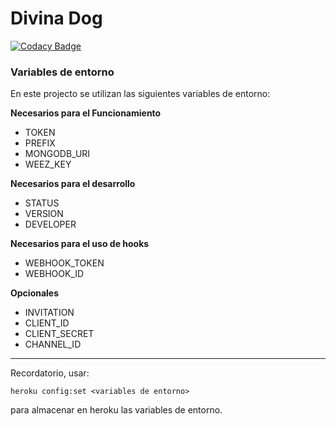 # Divina Dog

[![Codacy Badge](https://api.codacy.com/project/badge/Grade/3eefcb69e119414497779076df569b1e)](https://www.codacy.com/manual/JajoScript/DivinaDog?utm_source=github.com&amp;utm_medium=referral&amp;utm_content=JajoScript/DivinaDog&amp;utm_campaign=Badge_Grade)

### Variables de entorno
En este projecto se utilizan las siguientes variables de entorno:  

**Necesarios para el Funcionamiento**


* TOKEN
* PREFIX
* MONGODB_URI
* WEEZ_KEY

**Necesarios para el desarrollo**


* STATUS
* VERSION
* DEVELOPER

**Necesarios para el uso de hooks**


* WEBHOOK_TOKEN
* WEBHOOK_ID

**Opcionales**


* INVITATION
* CLIENT_ID
* CLIENT_SECRET
* CHANNEL_ID

***
Recordatorio, usar:

    heroku config:set <variables de entorno>

para almacenar en heroku las variables de entorno.